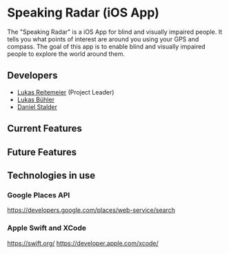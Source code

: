 # Speaking Radar (iOS App)

The "Speaking Radar" is a iOS App for blind and visually impaired people.
It tells you what points of interest are around you using your GPS and compass.
The goal of this app is to enable blind and visually impaired people to explore the world around them.

## Developers
- [Lukas Reitemeier](https://github.com/reitemeier) (Project Leader)
- [Lukas Bühler](https://github.com/lukasbuehler)
- [Daniel Stalder](https://github.com/meintte)

## Current Features


## Future Features


## Technologies in use

### Google Places API
https://developers.google.com/places/web-service/search

### Apple Swift and XCode
https://swift.org/
https://developer.apple.com/xcode/

